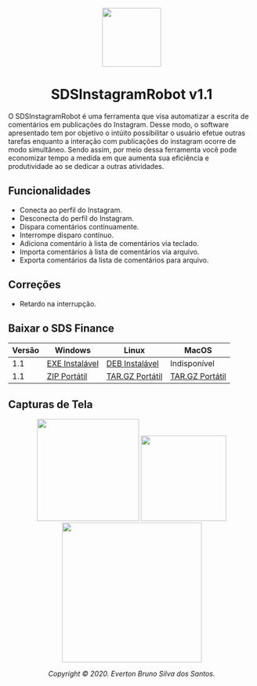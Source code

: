 <p id="simbol" align="center">
	<img src="https://i.imgur.com/cjXRVut.png" height="120px"/>
	<h1 align="center">SDSInstagramRobot v1.1</h1>
</p>

O SDSInstagramRobot é uma ferramenta que visa automatizar a escrita de comentários em publicações do Instagram. Desse modo, o software apresentado tem por objetivo o intúito possibilitar o usuário efetue outras tarefas enquanto a interação com publicações do instagram ocorre de modo simultâneo. Sendo assim, por meio dessa ferramenta você pode economizar tempo a medida em que aumenta sua eficiência e produtividade ao se dedicar a outras atividades.

## Funcionalidades
- Conecta ao perfil do Instagram.
- Desconecta do perfil do Instagram.
- Dispara comentários continuamente.
- Interrompe disparo contínuo.
- Adiciona comentário à lista de comentários via teclado.
- Importa comentários à lista de comentários via arquivo.
- Exporta comentários da lista de comentários para arquivo.

## Correções
- Retardo na interrupção.

## Baixar o SDS Finance

| Versão | Windows | Linux | MacOS |
| --- | --- | --- | --- |
| 1.1 | [EXE Instalável][100] | [DEB Instalável][200] | Indisponível |
| 1.1 | [ZIP Portátil][101] | [TAR.GZ Portátil][201] | [TAR.GZ Portátil][301] |

## Capturas de Tela

<p id="simbol" align="center">
	<img src="https://i.imgur.com/1Epwvld.png" height="208px"/>
	<img src="https://i.imgur.com/ESepbji.png" height="174px"/>
	<img src="https://i.imgur.com/ekYlZQZ.png" height="285px"/>
</p>

[//]: #DownloadFile
[100]: https://github.com/evertonbrunosds/SDSInstagramRobot/releases/download/v1.1/SDSIR-Windows-setup-32.64.exe
[101]: https://github.com/evertonbrunosds/SDSInstagramRobot/releases/download/v1.1/SDSIR-Windows-portable-32.64.zip
[200]: https://github.com/evertonbrunosds/SDSInstagramRobot/releases/download/v1.1/SDSIR-Linux-setup-32.64.deb
[201]: https://github.com/evertonbrunosds/SDSInstagramRobot/releases/download/v1.1/SDSIR-Linux-portable-32.64.tar.gz
[301]: https://github.com/evertonbrunosds/SDSInstagramRobot/releases/download/v1.1/SDSIR-MacOS-portable.tar.gz

<p align="center"><em> Copyright © 2020. Everton Bruno Silva dos Santos. </em></p>

